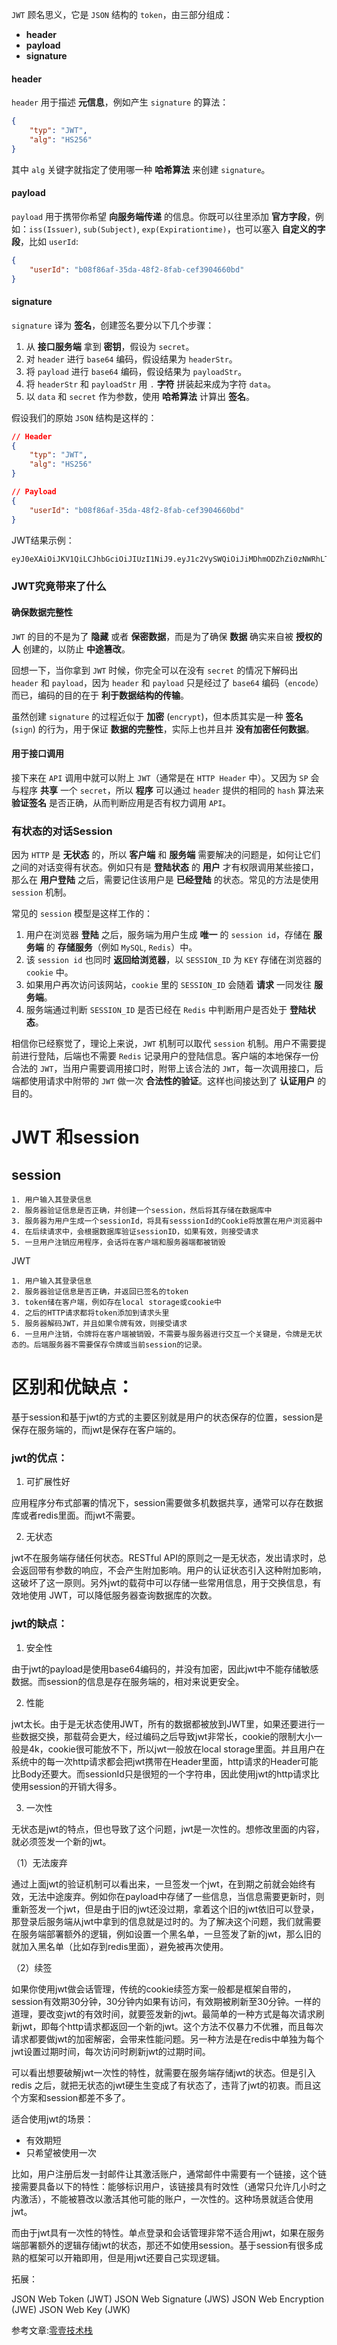 `JWT` 顾名思义，它是 `JSON` 结构的 `token`，由三部分组成：

- **header**
- **payload**
- **signature**

#### header

`header` 用于描述 **元信息**，例如产生 `signature` 的算法：



```json
{    
    "typ": "JWT",
    "alg": "HS256"
}
```

其中 `alg` 关键字就指定了使用哪一种 **哈希算法** 来创建 `signature`。

#### payload

`payload` 用于携带你希望 **向服务端传递** 的信息。你既可以往里添加 **官方字段**，例如：`iss(Issuer)`, `sub(Subject)`, `exp(Expirationtime)`，也可以塞入 **自定义的字段**，比如 `userId`:



```json
{
    "userId": "b08f86af-35da-48f2-8fab-cef3904660bd"
}
```

#### signature

`signature` 译为 **签名**，创建签名要分以下几个步骤：

1. 从 **接口服务端** 拿到 **密钥**，假设为 `secret`。
2. 对 `header` 进行 `base64` 编码，假设结果为 `headerStr`。
3. 将 `payload` 进行 `base64` 编码，假设结果为 `payloadStr`。
4. 将 `headerStr` 和 `payloadStr` 用 `.` **字符** 拼装起来成为字符 `data`。
5. 以 `data` 和 `secret` 作为参数，使用 **哈希算法** 计算出 **签名**。

假设我们的原始 `JSON` 结构是这样的：



```json
// Header
{
    "typ": "JWT",
    "alg": "HS256"
}

// Payload
{
    "userId": "b08f86af-35da-48f2-8fab-cef3904660bd"
}
```



JWT结果示例：

```bash
eyJ0eXAiOiJKV1QiLCJhbGciOiJIUzI1NiJ9.eyJ1c2VySWQiOiJiMDhmODZhZi0zNWRhLTQ4ZjItOGZhYi1jZWYzOTA0NjYwYmQifQ.-xN_h82PHVTCMA9vdoHrcZxH-x5mb11y1537t3rGzcM
```





### JWT究竟带来了什么

#### 确保数据完整性

`JWT` 的目的不是为了 **隐藏** 或者 **保密数据**，而是为了确保 **数据** 确实来自被 **授权的人** 创建的，以防止 **中途篡改**。

回想一下，当你拿到 `JWT` 时候，你完全可以在没有 `secret` 的情况下解码出 `header` 和 `payload`，因为 `header` 和 `payload` 只是经过了 `base64` 编码（`encode`）而已，编码的目的在于 **利于数据结构的传输**。

虽然创建 `signature` 的过程近似于 **加密** (`encrypt`)，但本质其实是一种 **签名** (`sign`) 的行为，用于保证 **数据的完整性**，实际上也并且并 **没有加密任何数据**。

#### 用于接口调用

接下来在 `API` 调用中就可以附上 `JWT`（通常是在 `HTTP Header` 中）。又因为 `SP` 会与程序 **共享** 一个 `secret`，所以 **程序** 可以通过 `header` 提供的相同的 `hash` 算法来 **验证签名** 是否正确，从而判断应用是否有权力调用 `API`。

### 有状态的对话Session

因为 `HTTP` 是 **无状态** 的，所以 **客户端** 和 **服务端** 需要解决的问题是，如何让它们之间的对话变得有状态。例如只有是 **登陆状态** 的 **用户** 才有权限调用某些接口，那么在 **用户登陆** 之后，需要记住该用户是 **已经登陆** 的状态。常见的方法是使用 `session` 机制。

常见的 `session` 模型是这样工作的：



1. 用户在浏览器 **登陆** 之后，服务端为用户生成 **唯一** 的 `session id`，存储在 **服务端** 的 **存储服务**（例如 `MySQL`, `Redis`）中。
2. 该 `session id` 也同时 **返回给浏览器**，以 `SESSION_ID` 为 `KEY` 存储在浏览器的 `cookie` 中。
3. 如果用户再次访问该网站，`cookie` 里的 `SESSION_ID` 会随着 **请求** 一同发往 **服务端**。
4. 服务端通过判断 `SESSION_ID` 是否已经在 `Redis` 中判断用户是否处于 **登陆状态**。

相信你已经察觉了，理论上来说，`JWT` 机制可以取代 `session` 机制。用户不需要提前进行登陆，后端也不需要 `Redis` 记录用户的登陆信息。客户端的本地保存一份合法的 `JWT`，当用户需要调用接口时，附带上该合法的 `JWT`，每一次调用接口，后端都使用请求中附带的 `JWT` 做一次 **合法性的验证**。这样也间接达到了 **认证用户** 的目的。





# JWT 和session

## session

```
1. 用户输入其登录信息
2. 服务器验证信息是否正确，并创建一个session，然后将其存储在数据库中
3. 服务器为用户生成一个sessionId，将具有sesssionId的Cookie将放置在用户浏览器中
4. 在后续请求中，会根据数据库验证sessionID，如果有效，则接受请求
5. 一旦用户注销应用程序，会话将在客户端和服务器端都被销毁
```

JWT

```
1. 用户输入其登录信息
2. 服务器验证信息是否正确，并返回已签名的token
3. token储在客户端，例如存在local storage或cookie中
4. 之后的HTTP请求都将token添加到请求头里
5. 服务器解码JWT，并且如果令牌有效，则接受请求
6. 一旦用户注销，令牌将在客户端被销毁，不需要与服务器进行交互一个关键是，令牌是无状态的。后端服务器不需要保存令牌或当前session的记录。
```



# 区别和优缺点：

基于session和基于jwt的方式的主要区别就是用户的状态保存的位置，session是保存在服务端的，而jwt是保存在客户端的。

 

### jwt的优点：

1. 可扩展性好

应用程序分布式部署的情况下，session需要做多机数据共享，通常可以存在数据库或者redis里面。而jwt不需要。

2. 无状态

jwt不在服务端存储任何状态。RESTful API的原则之一是无状态，发出请求时，总会返回带有参数的响应，不会产生附加影响。用户的认证状态引入这种附加影响，这破坏了这一原则。另外jwt的载荷中可以存储一些常用信息，用于交换信息，有效地使用 JWT，可以降低服务器查询数据库的次数。

 

### jwt的缺点：

1. 安全性

由于jwt的payload是使用base64编码的，并没有加密，因此jwt中不能存储敏感数据。而session的信息是存在服务端的，相对来说更安全。

2. 性能

jwt太长。由于是无状态使用JWT，所有的数据都被放到JWT里，如果还要进行一些数据交换，那载荷会更大，经过编码之后导致jwt非常长，cookie的限制大小一般是4k，cookie很可能放不下，所以jwt一般放在local storage里面。并且用户在系统中的每一次http请求都会把jwt携带在Header里面，http请求的Header可能比Body还要大。而sessionId只是很短的一个字符串，因此使用jwt的http请求比使用session的开销大得多。

3. 一次性

无状态是jwt的特点，但也导致了这个问题，jwt是一次性的。想修改里面的内容，就必须签发一个新的jwt。

（1）无法废弃

通过上面jwt的验证机制可以看出来，一旦签发一个jwt，在到期之前就会始终有效，无法中途废弃。例如你在payload中存储了一些信息，当信息需要更新时，则重新签发一个jwt，但是由于旧的jwt还没过期，拿着这个旧的jwt依旧可以登录，那登录后服务端从jwt中拿到的信息就是过时的。为了解决这个问题，我们就需要在服务端部署额外的逻辑，例如设置一个黑名单，一旦签发了新的jwt，那么旧的就加入黑名单（比如存到redis里面），避免被再次使用。

（2）续签

如果你使用jwt做会话管理，传统的cookie续签方案一般都是框架自带的，session有效期30分钟，30分钟内如果有访问，有效期被刷新至30分钟。一样的道理，要改变jwt的有效时间，就要签发新的jwt。最简单的一种方式是每次请求刷新jwt，即每个http请求都返回一个新的jwt。这个方法不仅暴力不优雅，而且每次请求都要做jwt的加密解密，会带来性能问题。另一种方法是在redis中单独为每个jwt设置过期时间，每次访问时刷新jwt的过期时间。

 

可以看出想要破解jwt一次性的特性，就需要在服务端存储jwt的状态。但是引入 redis 之后，就把无状态的jwt硬生生变成了有状态了，违背了jwt的初衷。而且这个方案和session都差不多了。



适合使用jwt的场景：

- 有效期短
- 只希望被使用一次

比如，用户注册后发一封邮件让其激活账户，通常邮件中需要有一个链接，这个链接需要具备以下的特性：能够标识用户，该链接具有时效性（通常只允许几小时之内激活），不能被篡改以激活其他可能的账户，一次性的。这种场景就适合使用jwt。

而由于jwt具有一次性的特性。单点登录和会话管理非常不适合用jwt，如果在服务端部署额外的逻辑存储jwt的状态，那还不如使用session。基于session有很多成熟的框架可以开箱即用，但是用jwt还要自己实现逻辑。















拓展：

JSON Web Token (JWT)
JSON Web Signature (JWS)
JSON Web Encryption (JWE)
JSON Web Key (JWK)



参考文章:[零壹技术栈](https://www.jianshu.com/p/ff9d3ad817ca)